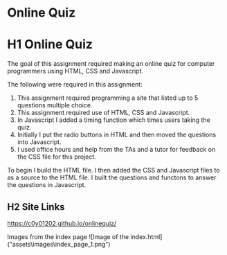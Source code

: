 # Online Quiz

# H1 Online Quiz

The goal of this assignment required making an online quiz for computer programmers using HTML, CSS and Javascript.

The following were required in this assignment:

1. This assignment required programming a site that listed up to 5 questions multiple choice.
2. This assignment required use of HTML, CSS and Javascript.
3. In Javascript I added a timing function which times users taking the quiz.
4. Initially I put the radio buttons in HTML and then moved the questions into Javascript.
5. I used office hours and help from the TAs and a tutor for feedback on the CSS file for this project.

To begin I build the HTML file. I then added the CSS and Javascript files to as a source to the HTML file. I built the questions and functons to answer the questions in Javascript.

## H2 Site Links

https://c0y01202.github.io/onlinequiz/

Images from the index page
![Image of the index.html] ("assets\images\index_page_1.png")
